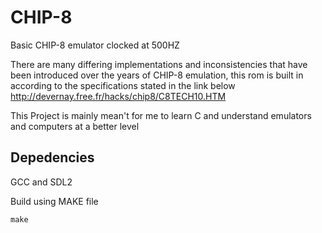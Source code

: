 # CHIP-8

Basic CHIP-8 emulator clocked at 500HZ

There are many differing implementations and inconsistencies that have been introduced over the years of CHIP-8 emulation, this rom is built in according to the specifications stated in the link below
http://devernay.free.fr/hacks/chip8/C8TECH10.HTM

This Project is mainly mean't for me to learn C and understand emulators and computers at a better level

## Depedencies

GCC and SDL2

Build using MAKE file
```
make
```
